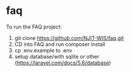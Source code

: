 # faq

To run the FAQ project:

1. git clone https://github.com/NJIT-WIS/faq.git
2. CD into FAQ and run composer install
3. cp .env.example to .env
4. setup database/with sqlite or other (https://laravel.com/docs/5.6/database)
